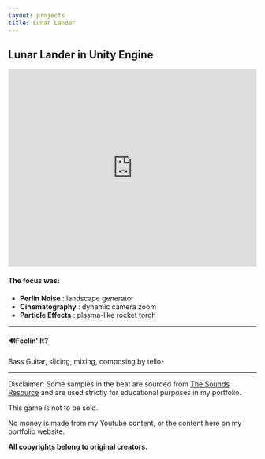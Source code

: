 ```yaml
---
layout: projects
title: Lunar Lander
---
```


<h2>Lunar Lander in Unity Engine</h2>
<div class="center">
<div class="iframe-border">
            <iframe width="100%" height="400" src="https://www.youtube.com/embed/O9CsgTUTqkI?si=DV5msCV0-Xeq4_Iy"
                title="YouTube video player" frameborder="0"
                allow="accelerometer; autoplay; clipboard-write; encrypted-media; gyroscope; picture-in-picture; web-share"
                allowfullscreen>
            </iframe>
            
</div>
</div>

#### The focus was:
- **Perlin Noise** : landscape generator
- **Cinematography** : dynamic camera zoom
- **Particle Effects** : plasma-like rocket torch

---

<h4>🔊Feelin' It?</h4>
<p>Bass Guitar, slicing, mixing, composing by tello-</p>

---

Disclaimer: 
Some samples in the beat are sourced from [The Sounds Resource](https://www.sounds-resource.com/) and are used strictly for educational purposes in my portfolio. 

This game is not to be sold. 

No money is made from my Youtube content, or the content here on my portfolio website.

**All copyrights belong to original creators.**